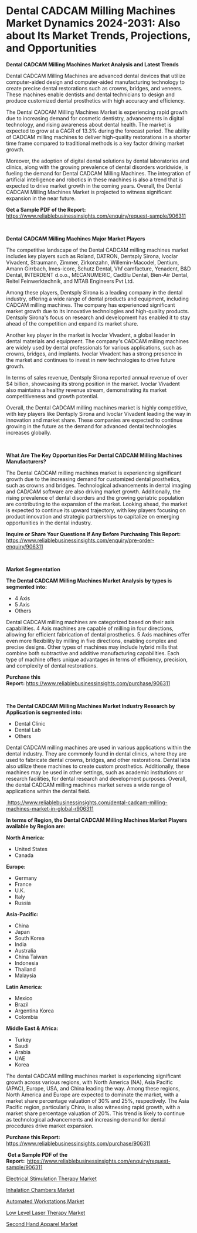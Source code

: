 <p><h1>Dental CADCAM Milling Machines Market Dynamics 2024-2031: Also about Its Market Trends, Projections, and Opportunities</h1></p><p><strong>Dental CADCAM Milling Machines Market Analysis and Latest Trends</strong></p>
<p><p>Dental CADCAM Milling Machines are advanced dental devices that utilize computer-aided design and computer-aided manufacturing technology to create precise dental restorations such as crowns, bridges, and veneers. These machines enable dentists and dental technicians to design and produce customized dental prosthetics with high accuracy and efficiency.</p><p>The Dental CADCAM Milling Machines Market is experiencing rapid growth due to increasing demand for cosmetic dentistry, advancements in digital technology, and rising awareness about dental health. The market is expected to grow at a CAGR of 13.3% during the forecast period. The ability of CADCAM milling machines to deliver high-quality restorations in a shorter time frame compared to traditional methods is a key factor driving market growth.</p><p>Moreover, the adoption of digital dental solutions by dental laboratories and clinics, along with the growing prevalence of dental disorders worldwide, is fueling the demand for Dental CADCAM Milling Machines. The integration of artificial intelligence and robotics in these machines is also a trend that is expected to drive market growth in the coming years. Overall, the Dental CADCAM Milling Machines Market is projected to witness significant expansion in the near future.</p></p>
<p><strong>Get a Sample PDF of the Report:&nbsp;</strong> <a href="https://www.reliablebusinessinsights.com/enquiry/request-sample/906311">https://www.reliablebusinessinsights.com/enquiry/request-sample/906311</a></p>
<p>&nbsp;</p>
<p><strong>Dental CADCAM Milling Machines Major Market Players</strong></p>
<p><p>The competitive landscape of the Dental CADCAM milling machines market includes key players such as Roland, DATRON, Dentsply Sirona, Ivoclar Vivadent, Straumann, Zimmer, Zirkonzahn, Willemin-Macodel, Dentium, Amann Girrbach, Imes-icore, Schutz Dental, Vhf camfacture, Yenadent, B&D Dental, INTERDENT d.o.o., MECANUMERIC, CadBlu Dental, Bien-Air Dental, Reitel Feinwerktechnik, and MTAB Engineers Pvt Ltd.</p><p>Among these players, Dentsply Sirona is a leading company in the dental industry, offering a wide range of dental products and equipment, including CADCAM milling machines. The company has experienced significant market growth due to its innovative technologies and high-quality products. Dentsply Sirona's focus on research and development has enabled it to stay ahead of the competition and expand its market share.</p><p>Another key player in the market is Ivoclar Vivadent, a global leader in dental materials and equipment. The company's CADCAM milling machines are widely used by dental professionals for various applications, such as crowns, bridges, and implants. Ivoclar Vivadent has a strong presence in the market and continues to invest in new technologies to drive future growth.</p><p>In terms of sales revenue, Dentsply Sirona reported annual revenue of over $4 billion, showcasing its strong position in the market. Ivoclar Vivadent also maintains a healthy revenue stream, demonstrating its market competitiveness and growth potential.</p><p>Overall, the Dental CADCAM milling machines market is highly competitive, with key players like Dentsply Sirona and Ivoclar Vivadent leading the way in innovation and market share. These companies are expected to continue growing in the future as the demand for advanced dental technologies increases globally.</p></p>
<p>&nbsp;</p>
<p><strong>What Are The Key Opportunities For Dental CADCAM Milling Machines Manufacturers?</strong></p>
<p><p>The Dental CADCAM milling machines market is experiencing significant growth due to the increasing demand for customized dental prosthetics, such as crowns and bridges. Technological advancements in dental imaging and CAD/CAM software are also driving market growth. Additionally, the rising prevalence of dental disorders and the growing geriatric population are contributing to the expansion of the market. Looking ahead, the market is expected to continue its upward trajectory, with key players focusing on product innovation and strategic partnerships to capitalize on emerging opportunities in the dental industry.</p></p>
<p><strong>Inquire or Share Your Questions If Any Before Purchasing This Report:</strong> <a href="https://www.reliablebusinessinsights.com/enquiry/pre-order-enquiry/906311">https://www.reliablebusinessinsights.com/enquiry/pre-order-enquiry/906311</a></p>
<p>&nbsp;</p>
<p><strong>Market Segmentation</strong></p>
<p><strong>The Dental CADCAM Milling Machines Market Analysis by types is segmented into:</strong></p>
<p><ul><li>4 Axis</li><li>5 Axis</li><li>Others</li></ul></p>
<p><p>Dental CADCAM milling machines are categorized based on their axis capabilities. 4 Axis machines are capable of milling in four directions, allowing for efficient fabrication of dental prosthetics. 5 Axis machines offer even more flexibility by milling in five directions, enabling complex and precise designs. Other types of machines may include hybrid mills that combine both subtractive and additive manufacturing capabilities. Each type of machine offers unique advantages in terms of efficiency, precision, and complexity of dental restorations.</p></p>
<p><strong>Purchase this Report:&nbsp;</strong><a href="https://www.reliablebusinessinsights.com/purchase/906311">https://www.reliablebusinessinsights.com/purchase/906311</a></p>
<p>&nbsp;</p>
<p><strong>The Dental CADCAM Milling Machines Market Industry Research by Application is segmented into:</strong></p>
<p><ul><li>Dental Clinic</li><li>Dental Lab</li><li>Others</li></ul></p>
<p><p>Dental CADCAM milling machines are used in various applications within the dental industry. They are commonly found in dental clinics, where they are used to fabricate dental crowns, bridges, and other restorations. Dental labs also utilize these machines to create custom prosthetics. Additionally, these machines may be used in other settings, such as academic institutions or research facilities, for dental research and development purposes. Overall, the dental CADCAM milling machines market serves a wide range of applications within the dental field.</p></p>
<p><a href="https://www.reliablebusinessinsights.com/dental-cadcam-milling-machines-market-in-global-r906311">&nbsp;https://www.reliablebusinessinsights.com/dental-cadcam-milling-machines-market-in-global-r906311</a></p>
<p><strong>In terms of Region, the Dental CADCAM Milling Machines Market Players available by Region are:</strong></p>
<p>
    <p> <strong> North America: </strong>
        <ul>
            <li>United States</li>
            <li>Canada</li>
        </ul>
        </p> 
    <p> <strong> Europe: </strong>
        <ul>
            <li>Germany</li>
            <li>France</li>
            <li>U.K.</li>
            <li>Italy</li>
            <li>Russia</li>
        </ul>
        </p> 
    <p> <strong> Asia-Pacific: </strong>
        <ul>
            <li>China</li>
            <li>Japan</li>
            <li>South Korea</li>
            <li>India</li>
            <li>Australia</li>
            <li>China Taiwan</li>
            <li>Indonesia</li>
            <li>Thailand</li>
            <li>Malaysia</li>
        </ul>
        </p> 
    <p> <strong> Latin America: </strong>
        <ul>
            <li>Mexico</li>
            <li>Brazil</li>
            <li>Argentina Korea</li>
            <li>Colombia</li>
        </ul>
        </p> 
    <p> <strong> Middle East & Africa: </strong>
        <ul>
            <li>Turkey</li>
            <li>Saudi</li>
            <li>Arabia</li>
            <li>UAE</li>
            <li>Korea</li>
        </ul>
    </p>
    </p>
<p><p>The dental CADCAM milling machines market is experiencing significant growth across various regions, with North America (NA), Asia Pacific (APAC), Europe, USA, and China leading the way. Among these regions, North America and Europe are expected to dominate the market, with a market share percentage valuation of 30% and 25%, respectively. The Asia Pacific region, particularly China, is also witnessing rapid growth, with a market share percentage valuation of 20%. This trend is likely to continue as technological advancements and increasing demand for dental procedures drive market expansion.</p></p>
<p><strong>Purchase this Report: </strong><a href="https://www.reliablebusinessinsights.com/purchase/906311">https://www.reliablebusinessinsights.com/purchase/906311</a></p>
<p>&nbsp;<strong>Get a Sample PDF of the Report:&nbsp;&nbsp;</strong><a href="https://www.reliablebusinessinsights.com/enquiry/request-sample/906311">https://www.reliablebusinessinsights.com/enquiry/request-sample/906311</a></p>
<p><strong></strong></p>
<p><p><a href="https://medium.com/@jewelmohr25/global-electrical-stimulation-therapy-market-by-product-type-by-application-by-region-and-2c823f8049de">Electrical Stimulation Therapy Market</a></p><p><a href="https://medium.com/@tedbrakus/inhalation-chambers-market-size-share-growth-and-market-analysis-by-type-by-application-human-d9ae72727d78">Inhalation Chambers Market</a></p><p><a href="https://medium.com/@millerjimk/an-in-depth-analysis-of-the-global-automated-workstations-market-scope-and-its-rapid-growing-14-9-af1b7774620a">Automated Workstations Market</a></p><p><a href="https://medium.com/@charityrice1939/low-level-laser-therapy-market-industry-trends-and-forecast-for-period-from-2024-to-2031-76d2c1ef3302">Low Level Laser Therapy Market</a></p><p><a href="https://medium.com/@norchellecan/global-second-hand-apparel-market-sector-2024-2031-market-metrics-and-market-strategic-insights-2b5d84c8c8d1">Second Hand Apparel Market</a></p></p>
